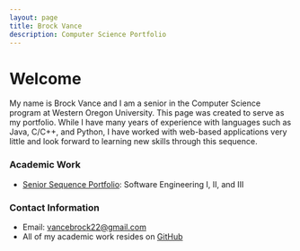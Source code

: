 ```yaml
---
layout: page
title: Brock Vance
description: Computer Science Portfolio
---
```


# **Welcome**

My name is Brock Vance and I am a senior in the Computer Science program at Western Oregon University. This page was created to 
serve as my portfolio. While I have many years of experience with languages such as Java, C/C++, and Python, I have worked with web-based applications very little and look forward to learning new skills through this sequence.

### **Academic Work**
- [Senior Sequence Portfolio](https://brockv.github.io/CS460/): Software Engineering I, II, and III

### **Contact Information**
- Email: vancebrock22@gmail.com
- All of my academic work resides on [GitHub](https://github.com/brockv)


